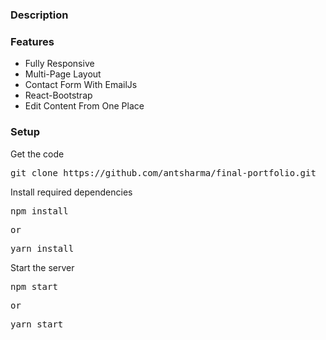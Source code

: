 ### Description


### Features

- Fully Responsive
- Multi-Page Layout
- Contact Form With EmailJs
- React-Bootstrap
- Edit Content From One Place

### Setup

Get the code

<pre>git clone https://github.com/antsharma/final-portfolio.git</pre>
 
Install required dependencies

<pre>npm install</pre>
<pre>or</pre>
<pre>yarn install</pre>


Start the server
<pre>npm start</pre>
<pre>or</pre>
<pre>yarn start</pre>
